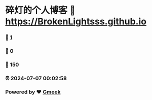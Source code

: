 # 碎灯的个人博客 :link: https://BrokenLightsss.github.io 
### :page_facing_up: [1](https://BrokenLightsss.github.io/tag.html) 
### :speech_balloon: 0 
### :hibiscus: 150 
### :alarm_clock: 2024-07-07 00:02:58 
### Powered by :heart: [Gmeek](https://github.com/Meekdai/Gmeek)
